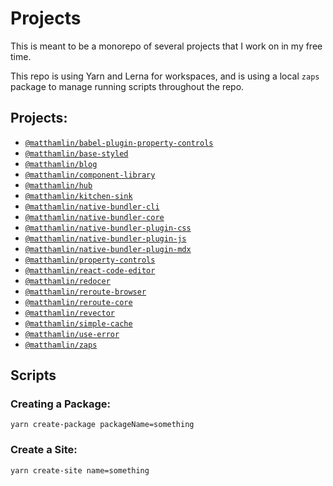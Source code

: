 # Projects

This is meant to be a monorepo of several projects that I work on in my free time.

This repo is using Yarn and Lerna for workspaces, and is using a local `zaps` package to manage running scripts throughout the repo.

## Projects:

- [`@matthamlin/babel-plugin-property-controls`](./packages/babel-plugin-property-controls/README.md)
- [`@matthamlin/base-styled`](./packages/base-styled/README.md)
- [`@matthamlin/blog`](./packages/blog/README.md)
- [`@matthamlin/component-library`](./packages/component-library/README.md)
- [`@matthamlin/hub`](./packages/hub/README.md)
- [`@matthamlin/kitchen-sink`](./packages/kitchen-sink/README.md)
- [`@matthamlin/native-bundler-cli`](./packages/native-bundler-cli/README.md)
- [`@matthamlin/native-bundler-core`](./packages/native-bundler-core/README.md)
- [`@matthamlin/native-bundler-plugin-css`](./packages/native-bundler-plugin-css/README.md)
- [`@matthamlin/native-bundler-plugin-js`](./packages/native-bundler-plugin-js/README.md)
- [`@matthamlin/native-bundler-plugin-mdx`](./packages/native-bundler-plugin-mdx/README.md)
- [`@matthamlin/property-controls`](./packages/property-controls/README.md)
- [`@matthamlin/react-code-editor`](./packages/react-code-editor/README.md)
- [`@matthamlin/redocer`](./packages/redocer/README.md)
- [`@matthamlin/reroute-browser`](./packages/reroute-browser/README.md)
- [`@matthamlin/reroute-core`](./packages/reroute-core/README.md)
- [`@matthamlin/revector`](./packages/revector/README.md)
- [`@matthamlin/simple-cache`](./packages/simple-cache/README.md)
- [`@matthamlin/use-error`](./packages/use-error/README.md)
- [`@matthamlin/zaps`](./packages/zaps/README.md)

## Scripts

### Creating a Package:

`yarn create-package packageName=something`

### Create a Site:

`yarn create-site name=something`
